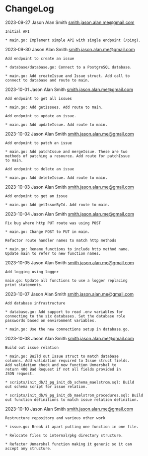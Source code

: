 # ChangeLog

2023-09-27  Jason Alan Smith  <smith.jason.alan.me@gmail.com>

	Initial API
	
	* main.go: Implement simple API with single endpoint (/ping).

2023-09-30  Jason Alan Smith <smith.jason.alan.me@gmail.com>

	Add endpoint to create an issue
	
	* database/database.go: Connect to a PostgreSQL database.
	
	* main.go: Add createIssue and Issue struct. Add call to
	connect to database and route to main.

2023-10-01  Jason Alan Smith <smith.jason.alan.me@gmail.com>

	Add endpoint to get all issues
	
	* main.go: Add getIssues. Add route to main.

	Add endpoint to update an issue.
	
	* main.go: Add updateIssue. Add route to main.
	
2023-10-02  Jason Alan Smith <smith.jason.alan.me@gmail.com>

	Add endpoint to patch an issue
	
	* main.go: Add patchIssue and mergeIssue. These are two
	methods of patching a resource. Add route for patchIssue
	to main.
	
	Add endpoint to delete an issue
	
	* main.go: Add deleteIssue. Add route to main.

2023-10-03  Jason Alan Smith <smith.jason.alan.me@gmail.com>

	Add endpoint to get an issue
	
	* main.go: Add getIssueById. Add route to main.

2023-10-04  Jason Alan Smith <smith.jason.alan.me@gmail.com>

	Fix bug where http PUT route was using POST
	
	* main.go: Change POST to PUT in main.

	Refactor route handler names to match http methods
	
	* main.go: Rename functions to include http method name.
	Update main to refer to new function names.

2023-10-05  Jason Alan Smith <smith.jason.alan.me@gmail.com>

	Add logging using logger
	
	main.go: Update all functions to use a logger replacing
	print statements.

2023-10-07  Jason Alan Smith <smith.jason.alan.me@gmail.com>

	Add database infrastructure
	
	* database.go: Add support to read .env variables for
	connecting to the six databases. Set the database role
	passwords based on environment variables.
	
	* main.go: Use the new connections setup in database.go.

2023-10-08  Jason Alan Smith <smith.jason.alan.me@gmail.com>

	Build out issue relation
	
	* main.go: Build out Issue struct to match database
	columns. Add validation required to Issue struct fields.
	Add validation check and new function Unmarshal to
	return 400 Bad Request if not all fields provided in
	JSON request.
	
	* scripts/init_db/3_pg_init_db_schema_maelstrom.sql: Build
	out schema script for issue relation.
	
	* scripts/init_db/9_pg_init_db_maelstrom_procedures.sql: Build
	out function definitions to match issue relation definition.

2023-10-10  Jason Alan Smith <smith.jason.alan.me@gmail.com>

	Restructure repository and various other work
	
	* issue.go: Break it apart putting one function in one file.
	
	* Relocate files to internal/pkg directory structure.
	
	* Refactor Unmarshal function making it generic so it can
	accept any structure.
